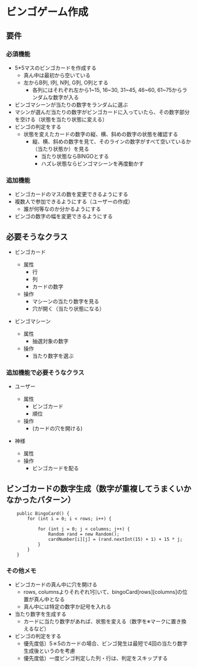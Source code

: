 # ビンゴゲーム作成

## 要件

### 必須機能

- 5*5マスのビンゴカードを作成する
  - 真ん中は最初から空いている
  - 左からB列, I列, N列, G列, O列とする
    - 各列にはそれぞれ左から1~15, 16~30, 31~45, 46~60, 61~75からランダムな数字が入る
- ビンゴマシーンが当たりの数字をランダムに選ぶ
- マシンが選んだ当たりの数字がビンゴカードに入っていたら、その数字部分を空ける（状態を当たり状態に変える）
- ビンゴの判定をする
  - 状態を変えたカードの数字の縦、横、斜めの数字の状態を確認する
    - 縦、横、斜めの数字を見て、そのラインの数字がすべて空いているか（当たり状態か）を見る
      - 当たり状態ならBINGOとする
      - ハズレ状態ならビンゴマシーンを再度動かす


### 追加機能

- ビンゴカードのマスの数を変更できるようにする
- 複数人で参加できるようにする（ユーザーの作成）
  - 誰が何等なのか分かるようにする
- ビンゴの数字の幅を変更できるようにする


## 必要そうなクラス

- ビンゴカード
  - 属性
    - 行
    - 列
    - カードの数字
  - 操作
    - マシーンの当たり数字を見る
    - 穴が開く（当たり状態になる）

- ビンゴマシーン
  - 属性
    - 抽選対象の数字
  - 操作
    - 当たり数字を選ぶ

### 追加機能で必要そうなクラス

- ユーザー
  - 属性
    - ビンゴカード
    - 順位
  - 操作
    - (カードの穴を開ける)

- 神様
  - 属性
  - 操作
    - ビンゴカードを配る

## ビンゴカードの数字生成（数字が重複してうまくいかなかったパターン）

```java:BingoCard
    public BingoCard() {
        for (int i = 0; i < rows; i++) {

            for (int j = 0; j < columns; j++) {
                Random rand = new Random();
                cardNumber[i][j] = (rand.nextInt(15) + 1) + 15 * j;
            }
        }
    }
```

### その他メモ

- ビンゴカードの真ん中に穴を開ける
  - rows, columnsよりそれぞれ1引いて、bingoCard[rows][columns]の位置が真ん中となる
  - 真ん中には特定の数字か記号を入れる
- 当たり数字を生成する
  - カードに当たり数字があれば、状態を変える（数字を※マークに置き換えるなど）
- ビンゴの判定をする
  - 優先度低）5＊5のカードの場合、ビンゴ発生は最短で4回の当たり数字生成後というのを考慮
  - 優先度低）一度ビンゴ判定した列・行は、判定をスキップする